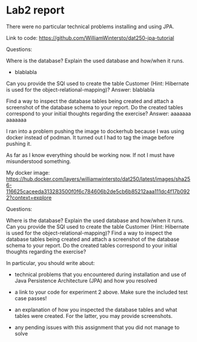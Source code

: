 # Lab2 report
There were no particular technical problems installing and using JPA.

Link to code: https://github.com/WilliamWintersto/dat250-jpa-tutorial

Questions:

Where is the database? Explain the used database and how/when it runs.
- blablabla

Can you provide the SQl used to create the table Customer (Hint: Hibernate is used for the object-relational-mapping)?
Answer: blablabla

Find a way to inspect the database tables being created and attach a screenshot of the database schema to your report. Do the created tables correspond to your initial thoughts regarding the exercise?
Answer: aaaaaaa
        aaaaaaa










I ran into a problem pushing the image to dockerhub
because I was using docker instead of podman. It
turned out I had to tag the image before pushing it.

As far as I know everything should be working now.
If not I must have misunderstood something.



My docker image:
https://hub.docker.com/layers/williamwintersto/dat250/latest/images/sha256-116625caceeda313283500f0f6c784606b2de5cb6b85212aaa111dc4f17b0922?context=explore




Questions:

Where is the database? Explain the used database and how/when it runs.
Can you provide the SQl used to create the table Customer (Hint: Hibernate is used for the object-relational-mapping)?
Find a way to inspect the database tables being created and attach a screenshot of the database schema to your report. Do the created tables correspond to your initial thoughts regarding the exercise?

In particular, you should write about:

* technical problems that you encountered during installation and use of Java Persistence Architecture (JPA) and how you resolved

* a link to your code for experiment 2 above. Make sure the included test case passes!

* an explanation of how you inspected the database tables and what tables were created. For the latter, you may provide screenshots.

* any pending issues with this assignment that you did not manage to solve